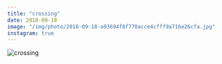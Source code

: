 ```yaml
---
title: "crossing"
date: 2018-09-18
image: "/img/photo/2018-09-18-a93694f8f770acce4cfff9a716e26cfa.jpg"
instagram: true
---
```


![crossing](/img/photo/2018-09-18-a93694f8f770acce4cfff9a716e26cfa.jpg)
